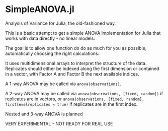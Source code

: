 # SimpleANOVA.jl
Analysis of Variance for Julia, the old-fashioned way.

This is a basic attempt to get a simple ANOVA implementation for Julia that works with data directly - no linear models.

The goal is to allow one function do do as much for you as possible, automatically choosing the right calculations.

It uses multidimensional arrays to interpret the structure of the data. Replicates should either be indexed along the first dimension or contained in a vector, with Factor A and Factor B the next available indices.

A 1-way ANOVA may be called via `anova(observations)`.

A 2-way ANOVA may be called via `anova(observations, [fixed, random])` if replicates are in vectors, or
                                `anova(observations, [fixed, random], firstlevelreplicates = true)` if replicates are in the first index.

Nested and 3-way ANOVA is planned

VERY EXPERIMENTAL - NOT READY FOR REAL USE
